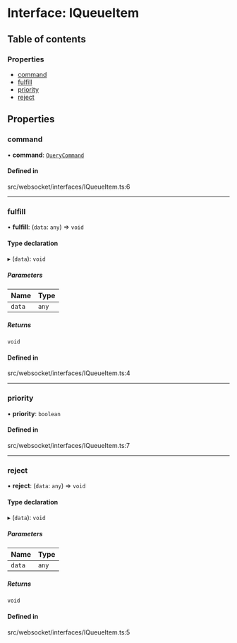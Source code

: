 # Interface: IQueueItem

## Table of contents

### Properties

- [command](../wiki/IQueueItem#command)
- [fulfill](../wiki/IQueueItem#fulfill)
- [priority](../wiki/IQueueItem#priority)
- [reject](../wiki/IQueueItem#reject)

## Properties

### command

• **command**: [`QueryCommand`](../wiki/QueryCommand)

#### Defined in

src/websocket/interfaces/IQueueItem.ts:6

___

### fulfill

• **fulfill**: (`data`: `any`) => `void`

#### Type declaration

▸ (`data`): `void`

##### Parameters

| Name | Type |
| :------ | :------ |
| `data` | `any` |

##### Returns

`void`

#### Defined in

src/websocket/interfaces/IQueueItem.ts:4

___

### priority

• **priority**: `boolean`

#### Defined in

src/websocket/interfaces/IQueueItem.ts:7

___

### reject

• **reject**: (`data`: `any`) => `void`

#### Type declaration

▸ (`data`): `void`

##### Parameters

| Name | Type |
| :------ | :------ |
| `data` | `any` |

##### Returns

`void`

#### Defined in

src/websocket/interfaces/IQueueItem.ts:5
